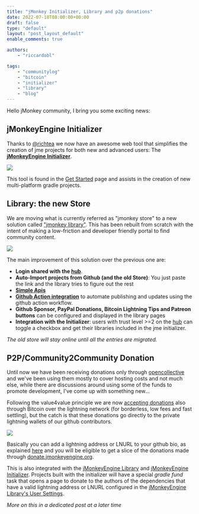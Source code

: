 ```yaml
---
title: "jMonkey Initializer, Library and p2p donations"
date: 2022-07-10T08:00:00+00:00
draft: false
type: "default"
layout: "post_layout_default"
enable_comments: true

authors:
    - "riccardobl"

tags:
    - "communitylog"
    - "bitcoin"
    - "initializer"
    - "library"
    - "blog"
---
```


Hello jMonkey community, I bring you some exciting news:


## jMonkeyEngine Initializer
Thanks to [@richtea](https://hub.jmonkeyengine.org/u/richtea/) we now have an awesome web tool that simplifies the creation of jme projects for both new and advanced users:
The [**jMonkeyEngine Initializer**](https://start.jmonkeyengine.org).


<img src="/images/initializer.png" style="max-width:100%">


This tool is found in the [Get Started](http://localhost:1313/start/) page and assists in the creation of new multi-platform gradle projects. 


## Library: the new Store
We are moving what is currently referred as "jmonkey store" to a new solution called ["jmonkey library"](https://library.jmonkeyengine.org).
This has been rebuilt from scratch with the intent of making a low-friction and developer friendly portal to find community content.

<img src="/images/library.png" style="max-width:100%">

The main improvement of this solution over the previous one are:
- **Login shared with the [hub](https://hub.jmonkeyengine.org)**.
- **Auto-Import projects from Github (and the old Store)**: You just paste the link and the library tries to figure out the rest
- **[Simple Apis](https://library.jmonkeyengine.org/apidoc)**
- **[Github Action integration](https://github.com/jMonkeyEngine/jme-library-publish-action)** to automate publishing and updates using the github action workflow.
- **Github Sponsor, PayPal Donations, Bitcoin Lightning Tips and Patreon buttons** can be configured and displayed in the library pages
- **Integration with the Initializer**: users with trust level >=2 on the [hub](https://hub.jmonkeyengine.org) can toggle a checkbox and get their libraries included in the jme initializer.

*The old store will stay online until all the entries are migrated.*

## P2P/Community2Community Donation 

Until now we have been receiving donations only through [opencollective](https://opencollective.com/jmonkeyengine) and we've been using them mostly to cover hosting costs and not much else, while there are discussions around using some of the funds to promote development, I've come up with something new...

Following the value4value principle we are now [accepting donations](/donate) also through Bitcoin over the lightning network (for borderless, low fees and fast settling), but the catch is that these donations go directly to the private lightning wallets of our github contributors. 

<img src="/images/splitdonation.png" style="max-width:100%">


Basically you can add a lightning address or LNURL to your github bio, as explained [here](https://github.com/riccardobl/SplitDonation#opensource-contributor-receive-rewards) and you will be eligible to get a slice of the donations made through [donate.jmonkeyengine.org](https://donate.jmonkeyengine.org). 

This is also integrated with the [jMonkeyEngine Library](https://library.jmonkeyengine.org) and [jMonkeyEngine Initializer](https://start.jmonkeyengine.org). Projects built with the initializer will have a special  *gradle fund* task that opens a page to donate to the authors of the dependencies that have a valid lightning address or LNURL configured in the [jMonkeyEngine Library's User Settings](https://library.jmonkeyengine.org/#!user=current).

*More on this in a dedicated post at a later time*


